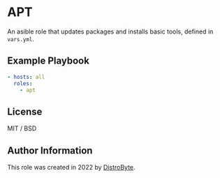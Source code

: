 # APT

An asible role that updates packages and installs basic tools, defined in `vars.yml`.

## Example Playbook

```yaml
- hosts: all
  roles:
    - apt
```

## License

MIT / BSD

## Author Information

This role was created in 2022 by [DistroByte](https://github.com/DistroByte).
